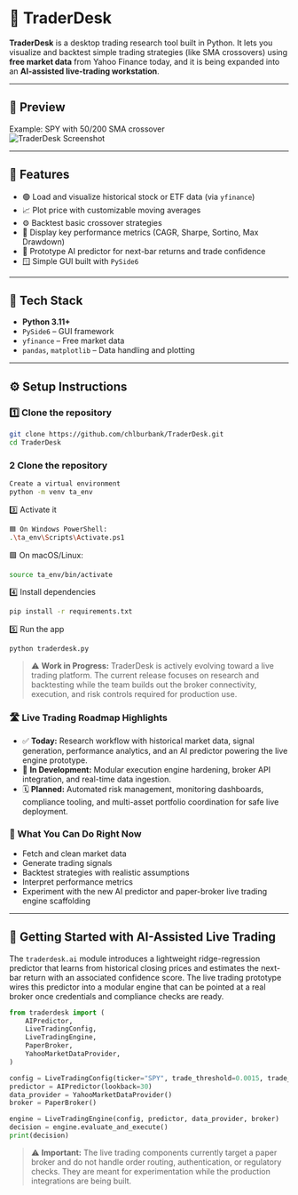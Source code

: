# 🧠 TraderDesk

**TraderDesk** is a desktop trading research tool built in Python.
It lets you visualize and backtest simple trading strategies (like SMA crossovers) using **free market data** from Yahoo Finance today, and it is being expanded into an **AI-assisted live-trading workstation**.

---

## 📸 Preview
Example: SPY with 50/200 SMA crossover  
![TraderDesk Screenshot](docs/screenshot.png)

---

## 🚀 Features
- 🟢 Load and visualize historical stock or ETF data (via `yfinance`)
- 📈 Plot price with customizable moving averages
- ⚙️ Backtest basic crossover strategies
- 🧮 Display key performance metrics (CAGR, Sharpe, Sortino, Max Drawdown)
- 🤖 Prototype AI predictor for next-bar returns and trade confidence
- 🪟 Simple GUI built with `PySide6`

---

## 🧩 Tech Stack
- **Python 3.11+**
- `PySide6` – GUI framework  
- `yfinance` – Free market data  
- `pandas`, `matplotlib` – Data handling and plotting  

---

## ⚙️ Setup Instructions

### 1️⃣ Clone the repository
```bash
git clone https://github.com/chlburbank/TraderDesk.git
cd TraderDesk
```

### 2 Clone the repository
```bash
Create a virtual environment
python -m venv ta_env
```

3️⃣ Activate it
```bash
🟦 On Windows PowerShell:
.\ta_env\Scripts\Activate.ps1
```

🟩 On macOS/Linux:
```bash
source ta_env/bin/activate
```

4️⃣ Install dependencies
```bash
pip install -r requirements.txt
```

5️⃣ Run the app
```bash
python traderdesk.py
```

> ⚠️ **Work in Progress:** TraderDesk is actively evolving toward a live trading platform. The current release focuses on research and backtesting while the team builds out the broker connectivity, execution, and risk controls required for production use.

### 🛣️ Live Trading Roadmap Highlights
- ✅ **Today:** Research workflow with historical market data, signal generation, performance analytics, and an AI predictor powering the live engine prototype.
- 🚧 **In Development:** Modular execution engine hardening, broker API integration, and real-time data ingestion.
- 🗓️ **Planned:** Automated risk management, monitoring dashboards, compliance tooling, and multi-asset portfolio coordination for safe live deployment.

### 🧭 What You Can Do Right Now
- Fetch and clean market data
- Generate trading signals
- Backtest strategies with realistic assumptions
- Interpret performance metrics
- Experiment with the new AI predictor and paper-broker live trading engine scaffolding

---

## 🧠 Getting Started with AI-Assisted Live Trading

The `traderdesk.ai` module introduces a lightweight ridge-regression predictor that learns from historical closing prices and estimates the next-bar return with an associated confidence score. The live trading prototype wires this predictor into a modular engine that can be pointed at a real broker once credentials and compliance checks are ready.

```python
from traderdesk import (
    AIPredictor,
    LiveTradingConfig,
    LiveTradingEngine,
    PaperBroker,
    YahooMarketDataProvider,
)

config = LiveTradingConfig(ticker="SPY", trade_threshold=0.0015, trade_size=10)
predictor = AIPredictor(lookback=30)
data_provider = YahooMarketDataProvider()
broker = PaperBroker()

engine = LiveTradingEngine(config, predictor, data_provider, broker)
decision = engine.evaluate_and_execute()
print(decision)
```

> ⚠️ **Important:** The live trading components currently target a paper broker and do not handle order routing, authentication, or regulatory checks. They are meant for experimentation while the production integrations are being built.
